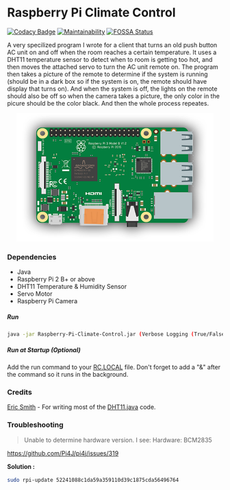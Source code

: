 # Raspberry Pi Climate Control 

[![Codacy Badge](https://api.codacy.com/project/badge/Grade/0452ea1177494b6aaaf62636ece06d0d)](https://www.codacy.com/app/MarcWoodyard/Raspberry-Pi-Climate-Control?utm_source=github.com&amp;utm_medium=referral&amp;utm_content=MarcWoodyard/Raspberry-Pi-Climate-Control&amp;utm_campaign=Badge_Grade) 
[![Maintainability](https://api.codeclimate.com/v1/badges/05339f63607ad83ed69d/maintainability)](https://codeclimate.com/github/MarcWoodyard/Raspberry-Pi-Climate-Control/maintainability)
[![FOSSA Status](https://app.fossa.io/api/projects/git%2Bgithub.com%2FMarcWoodyard%2FRaspberry-Pi-Climate-Control.svg?type=shield)](https://app.fossa.io/projects/git%2Bgithub.com%2FMarcWoodyard%2FRaspberry-Pi-Climate-Control?ref=badge_shield)

A very specilized program I wrote for a client that turns an old push button AC unit on and off when the room reaches a certain temperature. It uses a DHT11 temperature sensor to detect when to room is getting too hot, and then moves the attached servo to turn the AC unit remote on. The program then takes a picture of the remote to determine if the system is running (should be in a dark box so if the system is on, the remote should have display that turns on). And when the system is off, the lights on the remote should also be off so when the camera takes a picture, the only color in the picure should be the color black. And then the whole process repeates.

<p align="center">
  <img width="460" height="300" src="https://raw.githubusercontent.com/MarcWoodyard/Raspberry-Pi-Climate-Control/master/screenshot.png">
</p>

### Dependencies

- Java
- Raspberry Pi 2 B+ or above
- DHT11 Temperature & Humidity Sensor
- Servo Motor
- Raspberry Pi Camera

##### Run
```sh 
java -jar Raspberry-Pi-Climate-Control.jar (Verbose Logging (True/False)) (Web Server Port (8080))
```

##### Run at Startup (Optional)
Add the run command to your [RC.LOCAL](https://www.raspberrypi.org/documentation/linux/usage/rc-local.md) file. Don't forget to add a "&" after the command so it runs in the background.

### Credits

[Eric Smith](https://stackoverflow.com/questions/28486159/read-temperature-from-dht11-using-pi4j/34976602#34976602) - For writing most of the [DHT11.java](https://github.com/MarcWoodyard/Raspberry-Pi-Climate-Control/blob/master/src/sensors/DHT11.java) code.

### Troubleshooting

> Unable to determine hardware version. I see: Hardware: BCM2835

https://github.com/Pi4J/pi4j/issues/319 

**Solution :** 
```sh 
sudo rpi-update 52241088c1da59a359110d39c1875cda56496764
```

